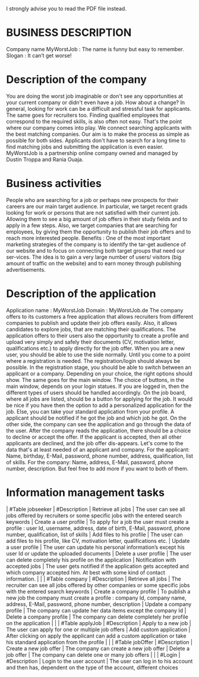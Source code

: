 I strongly advise you to read the PDF file instead.

# BUSINESS DESCRIPTION
Company name
MyWorstJob : The name is funny but easy to remember. 
Slogan : It can’t get worse!

# Description of the company
You are doing the worst job imaginable or don't see any opportunities at your current company or didn't even have a job. How about a change?
In general, looking for work can be a difficult and stressful task for applicants. The same goes for recruiters too. Finding qualified employees that correspond to the required skills, is also often not easy. That's the point where our company comes into play. We connect searching applicants with the best matching companies.
Our aim is to make the process as simple as possible for both sides. Applicants don't have to search for a long time to find matching jobs and submitting the application is even easier.
MyWorstJob is a partnership online company owned and managed by Dustin Troppa and Rania Ouaja. 

# Business activities
People who are searching for a job or perhaps new prospects for their careers are our main target audience. In particular, we target recent grads looking for work or persons that are not satisfied with their current job. Allowing them to see a big amount of job offers in their study fields and to apply in a few steps.
Also, we target companies that are searching for employees, by giving them the opportunity to publish their job offers and to reach more interested people.
Benefits : One of the most important marketing strategies of the company is to identify the tar-get audience of our website and to focus on connecting both target groups that need our ser-vices. The idea is to gain a very large number of users/ visitors (big amount of traffic on the website) and to earn money through publishing advertisements.

# Description of the application 
Application name : MyWorstJob
Domain : MyWorstJob.de
The company offers to its customers a free application that allows recruiters from different companies to publish and update their job offers easily. Also, it allows candidates to explore jobs, that are matching their qualifications. The application offers to their users also the opportunity to create a profile and upload very simply and safely their documents (CV, motivation letter, qualifications etc.) to apply directly for the job offer. 
When you are a new user, you should be able to use the side normally. Until you come to a point where a registration is needed. The registration/login should always be possible.
In the registration stage, you should be able to switch between an applicant or a company. Depending on your choice, the right options should show. The same goes for the main window. The choice of buttons, in the main window, depends on your login statues. If you are logged in, then the different types of users should be handled accordingly.
On the job board, where all jobs are listed, should be a button for applying for the job. It would be nice if you have then the option to add a personalized application for the job. Else, you can take your standard application from your profile. A applicant should be notified if he got the job and which job he got.
On the other side, the company can see the application and go through the data of the user. After the company reads the application, there should be a choice to decline or accept the offer. If the applicant is accepted, then all other applicants are declined, and the job offer dis-appears.
Let's come to the data that's at least needed of an applicant and company.
For the applicant: Name, birthday, E-Mail, password, phone number, address, qualification, list of skills.
For the company: Name, address, E-Mail, password, phone number, description. 
But feel free to add more if you want to both of them. 


# Information management tasks 
| #Table jobseeker			          |  #Description
| Retrieve all jobs 		          |  The user can see all jobs offered by recruiters or some specific jobs with the entered search keywords
| Create a user profile		        |  To apply for a job the user must create a profile : user Id, username, address, date of birth, E-Mail, password, phone number, qualification, list of skills
| Add files to his profile	      |  The user can add files to his profile, like CV, motivation letter, qualifications etc.
| Update a user profile		        |  The user can update his personal information’s except his user Id or update the uploaded documents
| Delete a user profile		        |  The user can delete completely his profile on the application
| Notification with accepted jobs	|  The user gets notified if the application gets accepted and which company accepted him. At best with some kind of contact information.
|                                 |
| #Table company			            |  #Description
| Retrieve all jobs		            |  The recruiter can see all jobs offered by other companies or some specific jobs with the entered search keywords
| Create a company profile	      |  To publish a new job the company must create a profile : company Id, company name, address, E-Mail, password, phone number, description
| Update a company profile	      |  The company can update her data items except the company Id
| Delete a company profile	      |  The company can delete completely her profile on the application
|                                 |
| #Table applyJob			            |  #Description
| Apply to a new job		          |  The user can apply for one or multiple job offers
| Add custom application		      |  After clicking on apply the applicant can add a custom application or take his standard application from the profile
|                                 | 
| #Table jobOffer			            |  #Description
| Create a new job offer		      |  The company can create a new job offer
| Delete a job offer		          |  The company can delete one or many job offers 
|                                 |
| #Login				                  |  #Description
| Login to the user account	      |  The user can log in to his account and then has, dependent on the type of the account, different choices

